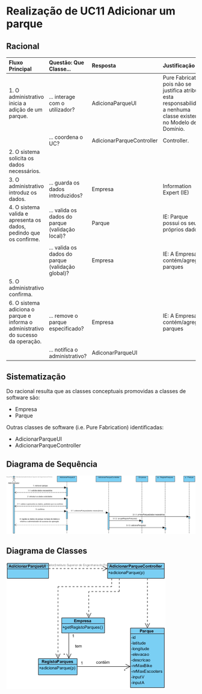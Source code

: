 # Realização de UC11 Adicionar um parque

## Racional

| Fluxo Principal                                                                                        | Questão: Que Classe...                                      | Resposta                                       | Justificação                                                                                                         |
|:-------------------------------------------------------------------------------------------------------|:------------------------------------------------------------|:-----------------------------------------------|:---------------------------------------------------------------------------------------------------------------------|
| 1. O administrativo inicia a adição de um parque. | ... interage com o utilizador? | AdicionaParqueUI                          | Pure Fabrication, pois não se justifica atribuir esta responsabilidade a nenhuma classe existente no Modelo de Domínio. |
|| ... coordena o UC?                                                                              | AdicionarParqueController                                | Controller.                                    |                                                                                                                                                                                                            
| 2.	O sistema solicita os dados necessários. |                  |                                                |                                                                                                                      |
| 3.	O administrativo introduz os dados.   | ... guarda os dados introduzidos?                    | Empresa                                     | Information Expert (IE)                                                                                              |
| 4.	 O sistema valida e apresenta os dados, pedindo que os confirme.                                                             | ... valida os dados do parque (validação local)? | Parque                                     | IE: Parque possui os seus próprios dados                                                                                                                   |
|| ... valida os dados do parque (validação global)?                                           | Empresa                                               | IE: A Empresa contém/agrega parques |                                                                                                                      |
| 5. O administrativo confirma.                                                                     |                                                             |                                                |                                                                                                                      |
| 6.	O sistema adiciona o parque e informa o administrativo do sucesso da operação.                           | ... remove o parque especificado?                            | Empresa                                 | IE: A Empresa contém/agrega parques                                                                 |
|| ... notifica o administrativo?                                                                                   | AdiconarParqueUI                                        |                                                |                                                                                                                      |

## Sistematização ##

 Do racional resulta que as classes conceptuais promovidas a classes de software são:

 * Empresa
 * Parque

Outras classes de software (i.e. Pure Fabrication) identificadas:  

 * AdicionarParqueUI  
 * AdicionarParqueController

##	Diagrama de Sequência

![SD_UC11.png](SD_UC11.jpg)

##	Diagrama de Classes

![CD_UC11.png](CD_UC11.jpg)